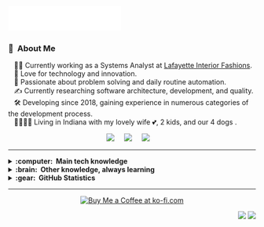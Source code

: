 <img src="images/svg/readme_header.svg"></img>

### :space_invader: &nbsp;About Me

&nbsp;&nbsp; :man_technologist:&nbsp;Currently working as a Systems Analyst at <a href="https://www.lafvb.com" target="_blank">Lafayette Interior Fashions</a>. \
&nbsp;&nbsp; :seedling:&nbsp;Love for technology and innovation.\
&nbsp;&nbsp; :heartbeat:&nbsp;Passionate about problem solving and daily routine automation.\
&nbsp;&nbsp; :writing_hand:&nbsp;Currently researching software architecture, development, and quality.\
&nbsp;&nbsp; :hammer_and_wrench:&nbsp;Developing since 2018, gaining experience in numerous categories of the development process.\
&nbsp;&nbsp; :family_man_woman_girl_boy:&nbsp;Living in Indiana with my lovely wife :two_hearts:, 2 kids, and our 4 dogs .

<p align="center">
  <a href="mailto:william.holt90@outlook.com?subject=Hello%20William%20Holt"><img src="https://img.shields.io/badge/Outlook-%230364B8?style=for-the-badge&logo=gmail&logoColor=white" /></a>&nbsp;&nbsp;&nbsp;&nbsp;
  <a href="https://discord.com/channels/@me/499426339321937954"><img src="https://img.shields.io/badge/Discord-%235865F2?style=for-the-badge&logo=discord&logoColor=white" /></a>&nbsp;&nbsp;&nbsp;&nbsp;
  <a href="https://www.linkedin.com/in/william-holt23/"><img src="https://img.shields.io/badge/linkedin-%230077B5.svg?&style=for-the-badge&logo=linkedin&logoColor=white" /></a>&nbsp;&nbsp;&nbsp;&nbsp;
</p>

<hr/>

<details>
  <summary><b>:computer: &nbsp;Main tech knowledge</b></summary>
  <br/>

![Windows](https://img.shields.io/badge/Windows-%230078D4?style=flat&logo=windows&logoColor=black)&nbsp;
![Linux](https://img.shields.io/badge/Linux-%23F4BC00?style=flat&logo=linux&logoColor=black)&nbsp;\
![Visual Studio](https://img.shields.io/badge/Visual%20Studio-%23AE7FE2?style=flat&logo=visualstudio&logoColor=black)&nbsp;
![Visual Studio Code](https://img.shields.io/badge/Visual%20Studio%20Code-%230085D0?style=flat&logo=vscode&logoColor=black)&nbsp;\
![C#](https://img.shields.io/badge/C%23-%239179E4?style=flat&logo=csharp&logoColor=black)&nbsp;
![Golang](https://img.shields.io/badge/Golang-%2329BEB0?style=flat&logo=go&logoColor=white)
![TypeScript](https://img.shields.io/badge/TypeScript-%23007ACC.svg?&style=flat&logo=typescript&logoColor=white)&nbsp;\
![.NET](https://img.shields.io/badge/.NET-%23512bd4?style=flat&logo=dotnet&logoColor=white)&nbsp;\
![Blazor](https://img.shields.io/badge/Blazor-%23512bd4?style=flat&logo=blazor&logoColor=white)&nbsp;
![React](https://img.shields.io/badge/React-%230081A3?style=flat&logo=react&logoColor=white)&nbsp;\
![AWS](https://img.shields.io/badge/Amazon%20Web%20Services-%23FF9900?style=flat&logo=amazonwebservices&logoColor=black)&nbsp;
![Azure](https://img.shields.io/badge/Microsoft%20Azure-%23104581?style=flat&logo=azure&logoColor=black)&nbsp;\
![MySQL](https://img.shields.io/badge/MySQL-%2300758F?style=flat&logo=mysql&logoColor=white)&nbsp;
![SQLite](https://img.shields.io/badge/SQLite-003B57.svg?&style=flat&logo=sqlite&logoColor=white)&nbsp;\
![Bash](https://img.shields.io/badge/Bash-%23293137?style=flat&logo=gnubash&logoColor=white)&nbsp;
![Powershell](https://img.shields.io/badge/PowerShell-%23012456?style=flat&logo=powershell&logoColor=white)&nbsp;\
![Git](https://img.shields.io/badge/Git-%23F1502F?style=flat&logo=git&logoColor=white)&nbsp;\
![Docker](https://img.shields.io/badge/Docker-%231D63ED?style=flat&logo=docker&logoColor=white)&nbsp;\
![REST API](https://img.shields.io/badge/REST-02569B.svg?&style=flat&logo=rest&logoColor=white)&nbsp;
![GraphQL](https://img.shields.io/badge/GraphQL-E10098.svg?&style=flat&logo=graphql&logoColor=white)&nbsp;\
![Clean Architecture](https://img.shields.io/badge/Clean%20Architecture-6DB33F.svg?&style=flat&logoColor=white)&nbsp;
![MVC Architecture](https://img.shields.io/badge/MVC-888888.svg?&style=flat&logoColor=white)&nbsp;
![MVVM Architecture](https://img.shields.io/badge/MVVM-888888.svg?&style=flat&logoColor=white)&nbsp;\
![DDD](https://img.shields.io/badge/Domain%20Driven%20Design-02569B.svg?&style=flat&logo=ddd&logoColor=white)&nbsp;
![TDD](https://img.shields.io/badge/Test%20Driven%20Design-E34F26.svg?&style=flat&logo=tdd&logoColor=white)&nbsp;
![PMBOK](https://img.shields.io/badge/PMBOK-DD0031.svg?&style=flat&logo=ddd&logoColor=white)&nbsp;
![Scrum](https://img.shields.io/badge/Scrum-888888.svg?&style=flat&logo=ddd&logoColor=white)&nbsp;
![Agile](https://img.shields.io/badge/Agile-888888.svg?&style=flat&logo=ddd&logoColor=white)&nbsp;

</details>

<details>
  <summary><b>:brain: &nbsp;Other knowledge, always learning</b></summary>
  <br/>

![Kali Linux](https://img.shields.io/badge/Kali%20Linux-%23143162?style=flat&logo=kalilinux&logoColor=white)&nbsp;
![Ubuntu](https://img.shields.io/badge/Ubuntu-%23E95420?style=flat&logo=ubuntu&logoColor=white)&nbsp;\
![Python](https://img.shields.io/badge/Python-3776AB.svg?&style=flat&logo=python&logoColor=white)&nbsp;
![PHP](https://img.shields.io/badge/PHP-777BB4.svg?&style=flat&logo=php&logoColor=white)&nbsp;\
![HTML5](https://img.shields.io/badge/HTML5-E34F26.svg?&style=flat&logo=html5&logoColor=white)&nbsp;
![CSS3](https://img.shields.io/badge/CSS3-%231572B6.svg?&style=flat&logo=css3&logoColor=white)&nbsp;
![SASS](https://img.shields.io/badge/Sass-CC6699.svg?&style=flat&logo=sass&logoColor=white)&nbsp;
![NodeJS](https://img.shields.io/badge/NodeJS-339933.svg?&style=flat&logo=node.js&logoColor=white)&nbsp;
![JQuery](https://img.shields.io/badge/jQuery-0769AD.svg?&style=flat&logo=jquery&logoColor=white)&nbsp;\
![MongoDB](https://img.shields.io/badge/MongoDB-47A248.svg?&style=flat&logo=mongodb&logoColor=white)&nbsp;
![Oracle](https://img.shields.io/badge/Oracle%20Apex-F80000.svg?&style=flat&logo=oracle&logoColor=white)&nbsp;
![Redis](https://img.shields.io/badge/Redis-DC382D.svg?&style=flat&logo=redis&logoColor=white)&nbsp;\
![Nginx](https://img.shields.io/badge/Nginx-269539.svg?&style=flat&logo=nginx&logoColor=white)&nbsp;
![gRPC](https://img.shields.io/badge/gRPC-4285F4.svg?&style=flat&logo=google&logoColor=white)&nbsp;
![GithubActions](https://img.shields.io/badge/Githun%20Actions-2088FF.svg?&style=flat&logo=github-actions&logoColor=white)&nbsp;\
![Onion Architecture](https://img.shields.io/badge/Onion%20Architecture-A81C7D.svg?&style=flat&logoColor=white)&nbsp;
![BDD](https://img.shields.io/badge/Behavior%20Driven%20Design-4479A1.svg?&style=flat&logo=bdd&logoColor=white)&nbsp;\
![Kubernetes](https://img.shields.io/badge/Kubernetes-326CE5.svg?&style=flat&logo=kubernetes&logoColor=white)&nbsp;\
![Adobe Photoshop](https://img.shields.io/badge/Adobe%20Photoshop-31A8FF.svg?&style=flat&logo=adobe-photoshop&logoColor=white)&nbsp;
![Adobe Illustrator](https://img.shields.io/badge/Adobe%20Illustrator-FFAE1A.svg?&style=flat&logo=adobe-illustrator&logoColor=black)&nbsp;

</details>

<details>
  <summary><b>:gear: &nbsp;GitHub Statistics</b></summary>
  <br/>
    <p align="center">
        <img height="137px" src="https://github-readme-streak-stats.herokuapp.com?user=ALCHElVlY&theme=gotham&hide_border=true" />
    </p>
    <p align="center">
        <img height="137px" src="https://github-readme-stats.vercel.app/api?username=ALCHElVlY&hide_title=true&hide_border=true&show_icons=true&include_all_commits=true&count_private=true&line_height=21&theme=gotham" /> <img height="137px" src="https://github-readme-stats.vercel.app/api/top-langs/?username=ALCHElVlY&hide=html&hide_title=true&hide_border=true&layout=compact&langs_count=8&theme=gotham" />
    </p>
</details>

<hr/>

<p align="center">
 <a href="https://ko-fi.com/will2code_">
   <img src="https://ko-fi.com/img/githubbutton_sm.svg" alt="Buy Me a Coffee at ko-fi.com" data-canonical-src="https://ko-fi.com/img/githubbutton_sm.svg" style="max-width: 100%;">
 </a>
</p>

<p align="right">
<img src="https://komarev.com/ghpvc/?username=ALCHElVlY&style=plastic&label=Views"><img>
<img src="https://badges.pufler.dev/visits/ALCHElVlY/ALCHElVlY?color=black&logo=github" />
</p>

